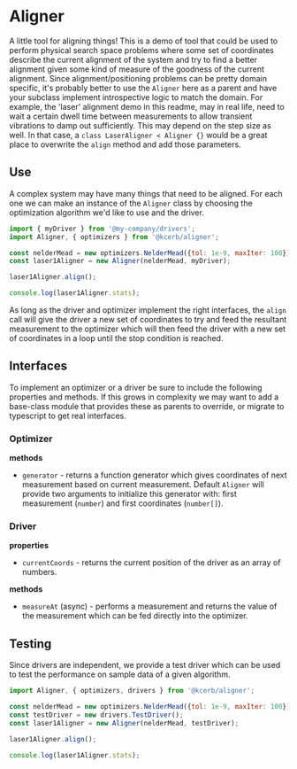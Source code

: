 # Aligner

A little tool for aligning things! This is a demo of tool that could be used to perform physical search space problems
where some set of coordinates describe the current alignment of the system and try to find a better alignment given
some kind of measure of the goodness of the current alignment. Since alignment/positioning problems can be pretty domain
specific, it's probably better to use the `Aligner` here as a parent and have your subclass implement introspective logic
to match the domain. For example, the 'laser' alignment demo in this readme, may in real life, need to wait a certain
dwell time between measurements to allow transient vibrations to damp out sufficiently. This may depend on the step size as
well. In that case, a `class LaserAligner < Aligner {}` would be a great place to overwrite the `align` method and add
those parameters.

## Use

A complex system may have many things that need to be aligned. For each one we can make an instance of the `Aligner` class
by choosing the optimization algorithm we'd like to use and the driver.

```javascript
import { myDriver } from '@my-company/drivers';
import Aligner, { optimizers } from '@kcerb/aligner';

const nelderMead = new optimizers.NelderMead({tol: 1e-9, maxIter: 100});
const laser1Aligner = new Aligner(nelderMead, myDriver);

laser1Aligner.align();

console.log(laser1Aligner.stats);
```

As long as the driver and optimizer implement the right interfaces, the `align` call will
give the driver a new set of coordinates to try and feed the resultant measurement to the 
optimizer which will then feed the driver with a new set of coordinates in a loop until the 
stop condition is reached.

## Interfaces

To implement an optimizer or a driver be sure to include the following properties and methods. If this grows
in complexity we may want to add a base-class module that provides these as parents to override, or migrate
to typescript to get real interfaces.

### Optimizer

**methods**
- `generator` - returns a function generator which gives coordinates of next measurement based on current measurement. Default `Aligner` will provide two arguments to initialize this generator with: first measurement (`number`) and first coordinates (`number[]`).

### Driver

**properties**
- `currentCoords` - returns the current position of the driver as an array of numbers.

**methods**
- `measureAt` (async) - performs a measurement and returns the value of the measurement which can be fed directly into the optimizer.

## Testing

Since drivers are independent, we provide a test driver which can be used to test the performance on sample data of a given algorithm.

```javascript
import Aligner, { optimizers, drivers } from '@kcerb/aligner';

const nelderMead = new optimizers.NelderMead({tol: 1e-9, maxIter: 100});
const testDriver = new drivers.TestDriver();
const laser1Aligner = new Aligner(nelderMead, testDriver);

laser1Aligner.align();

console.log(laser1Aligner.stats);
```
